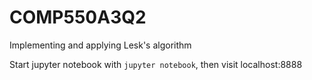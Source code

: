 # COMP550A3Q2
Implementing and applying Lesk's algorithm

Start jupyter notebook with `jupyter notebook`, then visit localhost:8888
